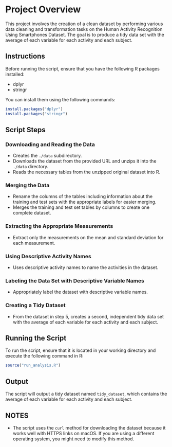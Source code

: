 # Project Overview

This project involves the creation of a clean dataset by performing various data cleaning and transformation tasks on the Human Activity Recognition Using Smartphones Dataset. The goal is to produce a tidy data set with the average of each variable for each activity and each subject.

## Instructions

Before running the script, ensure that you have the following R packages installed:
- dplyr
- stringr

You can install them using the following commands:

```R
install.packages("dplyr")
install.packages("stringr")
```
## Script Steps

### Downloading and Reading the Data

- Creates the `./data` subdirectory.
- Downloads the dataset from the provided URL and unzips it into the `./data` directory.
- Reads the necessary tables from the unzipped original dataset into R.

### Merging the Data

- Rename the columns of the tables including information about the training and test sets with the appropriate labels for easier merging.
- Merges the training and test set tables by columns to create one complete dataset.

### Extracting the Appropriate Measurements

- Extract only the measurements on the mean and standard deviation for each measurement.

### Using Descriptive Activity Names

- Uses descriptive activity names to name the activities in the dataset.

### Labeling the Data Set with Descriptive Variable Names

- Appropriately label the dataset with descriptive variable names.

### Creating a Tidy Dataset

- From the dataset in step 5, creates a second, independent tidy data set with the average of each variable for each activity and each subject.

## Running the Script

To run the script, ensure that it is located in your working directory and execute the following command in R:

```R
source("run_analysis.R")
```

## Output

The script will output a tidy dataset named `tidy_dataset`, which contains the average of each variable for each activity and each subject.

## NOTES 
- The script uses the `curl` method for downloading the dataset because it works well with HTTPS links on macOS. If you are using a different operating system, you might need to modify this method.


